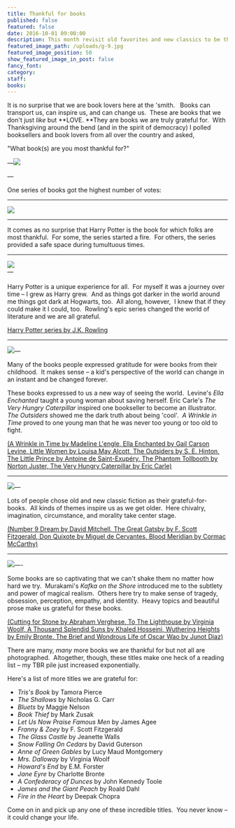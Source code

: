 ```yaml
---
title: Thankful for books
published: false
featured: false
date: 2016-10-01 09:00:00
description: This month revisit old favorites and new classics to be thankful for
featured_image_path: /uploads/g-9.jpg
featured_image_position: 50
show_featured_image_in_post: false
fancy_font:
category:
staff:
books:
---
```



It is no surprise that we are book lovers here at the 'smith. &nbsp; Books can transport us, can inspire us, and can change us.&nbsp; These are books that we don't just *like* but **LOVE.&nbsp;**They are books we are truly grateful for.&nbsp; With Thanksgiving around the bend (and in the spirit of democracy) I polled booksellers and book lovers from all over the country and asked,

"What book(s) are you most thankful for?"

—![](/uploads/versions/g-10---x----1395-2093x---.jpg)

—

One series of books got the highest number of votes:

---

![](/uploads/versions/g-12---x----2023-1349x---.jpg)

---

It comes as no surprise that Harry Potter is the book for which folks are most thankful.&nbsp; For some, the series started a fire.&nbsp; For others, the series provided a safe space during tumultuous times.&nbsp;

---

![](/uploads/versions/g-11---x----2184-1456x---.jpg)
<br>—
<br>
<br>Harry Potter is a unique experience for all.&nbsp; For myself it was a journey over time – I grew as Harry grew.&nbsp; And as things got darker in the world around me things got dark at Hogwarts, too.&nbsp; All along, however,&nbsp; I knew that if they could make it I could, too.&nbsp; Rowling's epic series changed the world of literature and we are all grateful.

[Harry Potter series by J.K. Rowl](http://www.brooklinebooksmith-shop.com/book/9780590353427)[ing](http://www.brooklinebooksmith-shop.com/book/9780590353427)

---

![](/uploads/versions/g-5---x----1360-1546x---.jpg)—

Many of the books people expressed gratitude for were books from their childhood.&nbsp; It makes sense – a kid's perspective of the world can change in an instant and be changed forever.&nbsp;

These books expressed to us a new way of seeing the world.&nbsp; Levine's *Ella Enchanted* taught a young woman about saving herself. Eric Carle's *The Very Hungry Caterpillar* inspired one bookseller to become an illustrator.&nbsp; *The Outsiders* showed me the dark truth about being 'cool'.&nbsp; *A Wrinkle in Time* proved to one young man that he was never too young or too old to fight.

[(A Wrinkle in Time by Madeline L'engle](http://www.brooklinebooksmith-shop.com/book/9780312367541)[, Ella Enchanted by Gail Carson Levine](http://www.brooklinebooksmith-shop.com/book/9780064407052)[, Little Women by Louisa May Alcott](http://www.brooklinebooksmith-shop.com/book/9780147514011)[, The Outsiders by S. E. Hinton](http://www.brooklinebooksmith-shop.com/book/9780140385724)[, The Little Prince by Antoine de Saint-Exup&eacute;ry](http://www.brooklinebooksmith-shop.com/book/9780156012195)[, The Phantom Tollbooth by Norton Juster](http://www.brooklinebooksmith-shop.com/book/9780394820378)[, The Very Hungry Caterpillar by Eric Carle)](http://www.brooklinebooksmith-shop.com/book/9780399226908)

---

![](/uploads/versions/g-1---x----1264-1645x---.jpg)—

Lots of people chose old and new classic fiction as their grateful-for-books.&nbsp; All kinds of themes inspire us as we get older.&nbsp; Here chivalry, imagination, circumstance, and morality take center stage.&nbsp;

[(Number 9 Dream by David Mitchell](http://www.brooklinebooksmith-shop.com/book/9780812966923)[, The Great Gatsby by F. Scott Fitzgerald](http://www.brooklinebooksmith-shop.com/book/9780743273565)[, Don Quixote by Miguel de Cervantes](http://www.brooklinebooksmith-shop.com/book/9780060934347)[, Blood Meridian by Cormac McCarthy)](http://www.brooklinebooksmith-shop.com/book/9780679728757)

---

![](/uploads/versions/g-2---x----1164-1149x---.jpg)—-

Some books are so captivating that we can't shake them no matter how hard we try.&nbsp; Murakami's *Kafka on the Shore* introduced me to the subtlety and power of magical realism.&nbsp; Others here try to make sense of tragedy, obsession, perception, empathy, and identity.&nbsp; Heavy topics and beautiful prose make us grateful for these books.

[(Cutting for Stone by Abraham Verghese](http://www.brooklinebooksmith-shop.com/book/9780375714368)[,<u> </u>To The Lighthouse by Virginia Woolf](http://www.brooklinebooksmith-shop.com/book/9780156907392)[, A Thousand Splendid Suns by Khaled Hosseini](http://www.brooklinebooksmith-shop.com/book/9781594483851)[, Wuthering Heights by Emily Bronte](http://www.brooklinebooksmith-shop.com/book/9780375756443)[, The Brief and Wondrous Life of Oscar Wao by Junot Diaz)](http://www.brooklinebooksmith-shop.com/book/9781594483295)

There are many, *many* more books we are thankful for but not all are photographed.&nbsp; Altogether, though, these titles make one heck of a reading list – my TBR pile just increased exponentially.&nbsp;

Here's a list of more titles we are grateful for:

* *Tris's Book* by Tamora Pierce
* *The Shallows* by Nicholas G. Carr
* *Bluets* by Maggie Nelson
* *Book Thief* by Mark Zusak
* *Let Us Now Praise Famous Men* by James Agee
* *Franny & Zoey* by F. Scott Fitzgerald
* *The Glass Castle* by Jeanette Walls
* *Snow Falling On Cedars* by David Guterson
* *Anne of Green Gables* by Lucy Maud Montgomery
* *Mrs. Dalloway* by Virginia Woolf
* *Howard's End* by E.M. Forster
* *Jane Eyre* by Charlotte Bronte
* *A Confederacy of Dunces* by John Kennedy Toole
* *James and the Giant Peach* by Roald Dahl
* *Fire in the Heart* by Deepak Chopra

Come on in and pick up any one of these incredible titles.&nbsp; You never know – it could change your life.